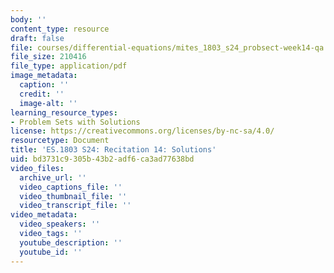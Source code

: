 ```yaml
---
body: ''
content_type: resource
draft: false
file: courses/differential-equations/mites_1803_s24_probsect-week14-qa.pdf
file_size: 210416
file_type: application/pdf
image_metadata:
  caption: ''
  credit: ''
  image-alt: ''
learning_resource_types:
- Problem Sets with Solutions
license: https://creativecommons.org/licenses/by-nc-sa/4.0/
resourcetype: Document
title: 'ES.1803 S24: Recitation 14: Solutions'
uid: bd3731c9-305b-43b2-adf6-ca3ad77638bd
video_files:
  archive_url: ''
  video_captions_file: ''
  video_thumbnail_file: ''
  video_transcript_file: ''
video_metadata:
  video_speakers: ''
  video_tags: ''
  youtube_description: ''
  youtube_id: ''
---
```

